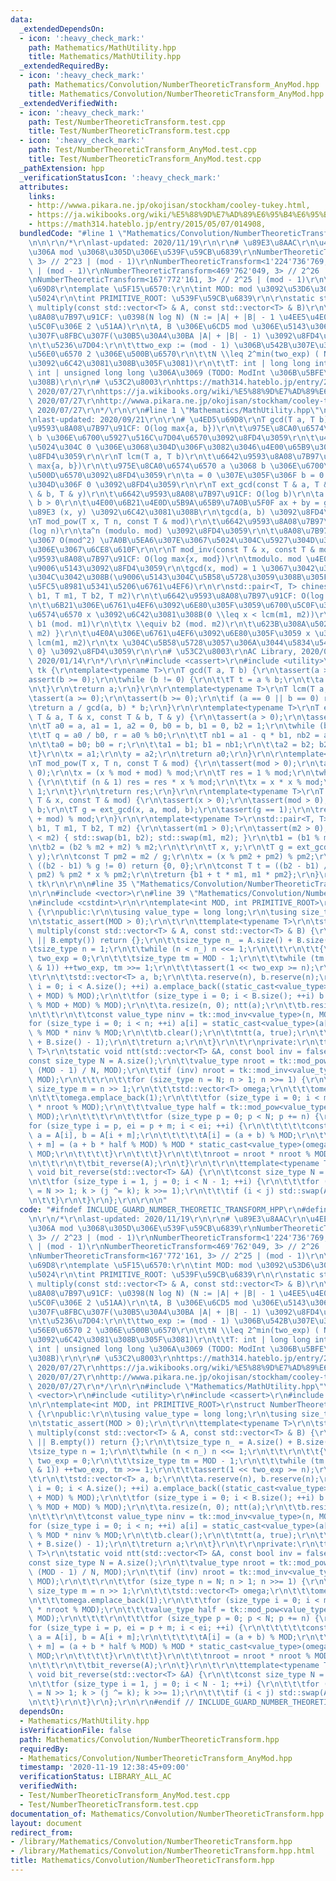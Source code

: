 ```yaml
---
data:
  _extendedDependsOn:
  - icon: ':heavy_check_mark:'
    path: Mathematics/MathUtility.hpp
    title: Mathematics/MathUtility.hpp
  _extendedRequiredBy:
  - icon: ':heavy_check_mark:'
    path: Mathematics/Convolution/NumberTheoreticTransform_AnyMod.hpp
    title: Mathematics/Convolution/NumberTheoreticTransform_AnyMod.hpp
  _extendedVerifiedWith:
  - icon: ':heavy_check_mark:'
    path: Test/NumberTheoreticTransform.test.cpp
    title: Test/NumberTheoreticTransform.test.cpp
  - icon: ':heavy_check_mark:'
    path: Test/NumberTheoreticTransform_AnyMod.test.cpp
    title: Test/NumberTheoreticTransform_AnyMod.test.cpp
  _pathExtension: hpp
  _verificationStatusIcon: ':heavy_check_mark:'
  attributes:
    links:
    - http://wwwa.pikara.ne.jp/okojisan/stockham/cooley-tukey.html,
    - https://ja.wikibooks.org/wiki/%E5%88%9D%E7%AD%89%E6%95%B4%E6%95%B0%E8%AB%96/%E5%8E%9F%E5%A7%8B%E6%A0%B9%E3%81%A8%E6%8C%87%E6%95%B0,
    - https://math314.hateblo.jp/entry/2015/05/07/014908,
  bundledCode: "#line 1 \"Mathematics/Convolution/NumberTheoreticTransform.hpp\"\n\
    \n\n\r\n/*\r\nlast-updated: 2020/11/19\r\n\r\n# \u89E3\u8AAC\r\n\u4EE3\u8868\u7684\
    \u306A mod \u3068\u305D\u306E\u539F\u59CB\u6839\r\nNumberTheoreticTransform<998'244'353,\
    \ 3> // 2^23 | (mod - 1)\r\nNumberTheoreticTransform<1'224'736'769, 3> // 2^24\
    \ | (mod - 1)\r\nNumberTheoreticTransform<469'762'049, 3> // 2^26 | (mod - 1)\r\
    \nNumberTheoreticTransform<167'772'161, 3> // 2^25 | (mod - 1)\r\n\r\n# \u4ED5\
    \u69D8\r\ntemplate \u5F15\u6570:\r\n\tint MOD: mod \u3092\u53D6\u308A\u305F\u3044\
    \u5024\r\n\tint PRIMITIVE_ROOT: \u539F\u59CB\u6839\r\n\r\nstatic std::vector<T>\
    \ multiply(const std::vector<T> & A, const std::vector<T> & B)\r\n\t\u6642\u9593\
    \u8A08\u7B97\u91CF: \u0398(N log N) (N := |A| + |B| - 1 \u4EE5\u4E0A\u306E\u6700\
    \u5C0F\u306E 2 \u51AA)\r\n\tA, B \u306E\u6CD5 mod \u306E\u5143\u3067\u306E\u7573\
    \u307F\u8FBC\u307F(\u30B5\u30A4\u30BA |A| + |B| - 1) \u3092\u8FD4\u3059\r\n\t\r\
    \n\t\u5236\u7D04:\r\n\t\ttwo_exp := (mod - 1) \u306B\u542B\u307E\u308C\u308B\u7D20\
    \u56E0\u6570 2 \u306E\u500B\u6570\r\n\t\tN \\leq 2^min(two_exp) ( N \u4E57\u6839\
    \u3092\u6C42\u3081\u308B\u305F\u3081)\r\n\t\tT: int | long long int | unsigned\
    \ int | unsigned long long \u306A\u3069 (TODO: ModInt \u306B\u5BFE\u5FDC\u3059\
    \u308B)\r\n\r\n# \u53C2\u8003\r\nhttps://math314.hateblo.jp/entry/2015/05/07/014908,\
    \ 2020/07/27\r\nhttps://ja.wikibooks.org/wiki/%E5%88%9D%E7%AD%89%E6%95%B4%E6%95%B0%E8%AB%96/%E5%8E%9F%E5%A7%8B%E6%A0%B9%E3%81%A8%E6%8C%87%E6%95%B0,\
    \ 2020/07/27\r\nhttp://wwwa.pikara.ne.jp/okojisan/stockham/cooley-tukey.html,\
    \ 2020/07/27\r\n*/\r\n\r\n#line 1 \"Mathematics/MathUtility.hpp\"\n\n\n\r\n/*\r\
    \nlast-updated: 2020/09/21\r\n\r\n# \u4ED5\u69D8\r\nT gcd(T a, T b)\r\n\t\u6642\
    \u9593\u8A08\u7B97\u91CF: O(log max{a, b})\r\n\t\u975E\u8CA0\u6574\u6570 a \u3068\
    \ b \u306E\u6700\u5927\u516C\u7D04\u6570\u3092\u8FD4\u3059\r\n\t\u4E00\u65B9\u306E\
    \u5024\u304C 0 \u306E\u3068\u304D\u306F\u3082\u3046\u4E00\u65B9\u306E\u5024\u3092\
    \u8FD4\u3059\r\n\r\nT lcm(T a, T b)\r\n\t\u6642\u9593\u8A08\u7B97\u91CF: O(log\
    \ max{a, b})\r\n\t\u975E\u8CA0\u6574\u6570 a \u3068 b \u306E\u6700\u5C0F\u516C\
    \u500D\u6570\u3092\u8FD4\u3059\r\n\ta = 0 \u307E\u305F\u306F b = 0 \u306E\u3068\
    \u304D\u306F 0 \u3092\u8FD4\u3059\r\n\r\nT ext_gcd(const T & a, T & x, const T\
    \ & b, T & y)\r\n\t\u6642\u9593\u8A08\u7B97\u91CF: O(log b)\r\n\ta > 0 \u304B\u3064\
    \ b > 0\r\n\t\u4E00\u6B21\u4E0D\u5B9A\u65B9\u7A0B\u5F0F ax + by = gcd(x, y) \u306E\
    \u89E3 (x, y) \u3092\u6C42\u3081\u308B\r\n\tgcd(a, b) \u3092\u8FD4\u3059\r\n\r\
    \nT mod_pow(T x, T n, const T & mod)\r\n\t\u6642\u9593\u8A08\u7B97\u91CF: \u0398\
    (log n)\r\n\ta^n (modulo. mod) \u3092\u8FD4\u3059\r\n\t\u8A08\u7B97\u904E\u7A0B\
    \u3067 O(mod^2) \u7A0B\u5EA6\u307E\u3067\u5024\u304C\u5927\u304D\u304F\u306A\u308B\
    \u306E\u3067\u6CE8\u610F\r\n\r\nT mod_inv(const T & x, const T & mod)\r\n\t\u6642\
    \u9593\u8A08\u7B97\u91CF: O(log max{x, mod})\r\n\tmodulo. mod \u4E0A\u306E x \u306E\
    \u9006\u5143\u3092\u8FD4\u3059\r\n\tgcd(x, mod) = 1 \u3067\u3042\u308B\u5FC5\u8981\
    \u304C\u3042\u308B(\u9006\u5143\u304C\u5B58\u5728\u3059\u308B\u305F\u3081\u306E\
    \u5FC5\u8981\u5341\u5206\u6761\u4EF6)\r\n\r\nstd::pair<T, T> chinese_remainder(T\
    \ b1, T m1, T b2, T m2)\r\n\t\u6642\u9593\u8A08\u7B97\u91CF: O(log max{m1, m2})\r\
    \n\t\u6B21\u306E\u6761\u4EF6\u3092\u6E80\u305F\u3059\u6700\u5C0F\u306E\u975E\u8CA0\
    \u6574\u6570 x \u3092\u6C42\u3081\u308B(0 \\leq x < lcm(m1, m2))\r\n\t\tx \\equiv\
    \ b1 (mod. m1)\r\n\t\tx \\equiv b2 (mod. m2)\r\n\t\u623B\u308A\u5024: { x, lcm(m1,\
    \ m2) }\r\n\t\u4E0A\u306E\u6761\u4EF6\u3092\u6E80\u305F\u3059 x \u306F\u5468\u671F\
    \ lcm(m1, m2)\r\n\tx \u304C\u5B58\u5728\u3057\u306A\u3044\u5834\u5408\u306F {0,\
    \ 0} \u3092\u8FD4\u3059\r\n\r\n# \u53C2\u8003\r\nAC Library, 2020/09/21\r\nhttps://noshi91.hatenablog.com/entry/2019/04/01/184957,\
    \ 2020/01/14\r\n*/\r\n\r\n#include <cassert>\r\n#include <utility>\r\n\r\nnamespace\
    \ tk {\r\ntemplate<typename T>\r\nT gcd(T a, T b) {\r\n\tassert(a >= 0);\r\n\t\
    assert(b >= 0);\r\n\twhile (b != 0) {\r\n\t\tT t = a % b;\r\n\t\ta = b; b = t;\r\
    \n\t}\r\n\treturn a;\r\n}\r\n\r\ntemplate<typename T>\r\nT lcm(T a, T b) {\r\n\
    \tassert(a >= 0);\r\n\tassert(b >= 0);\r\n\tif (a == 0 || b == 0) return 0;\r\n\
    \treturn a / gcd(a, b) * b;\r\n}\r\n\r\ntemplate<typename T>\r\nT ext_gcd(const\
    \ T & a, T & x, const T & b, T & y) {\r\n\tassert(a > 0);\r\n\tassert(b > 0);\r\
    \n\tT a0 = a, a1 = 1, a2 = 0, b0 = b, b1 = 0, b2 = 1;\r\n\twhile (b0 > 0) {\r\n\
    \t\tT q = a0 / b0, r = a0 % b0;\r\n\t\tT nb1 = a1 - q * b1, nb2 = a2 - q * b2;\r\
    \n\t\ta0 = b0; b0 = r;\r\n\t\ta1 = b1; b1 = nb1;\r\n\t\ta2 = b2; b2 = nb2;\r\n\
    \t}\r\n\tx = a1;\r\n\ty = a2;\r\n\treturn a0;\r\n}\r\n\r\ntemplate<typename T>\r\
    \nT mod_pow(T x, T n, const T & mod) {\r\n\tassert(mod > 0);\r\n\tassert(n >=\
    \ 0);\r\n\tx = (x % mod + mod) % mod;\r\n\tT res = 1 % mod;\r\n\twhile (n > 0)\
    \ {\r\n\t\tif (n & 1) res = res * x % mod;\r\n\t\tx = x * x % mod;\r\n\t\tn >>=\
    \ 1;\r\n\t}\r\n\treturn res;\r\n}\r\n\r\ntemplate<typename T>\r\nT mod_inv(const\
    \ T & x, const T & mod) {\r\n\tassert(x > 0);\r\n\tassert(mod > 0);\r\n\tT a,\
    \ b;\r\n\tT g = ext_gcd(x, a, mod, b);\r\n\tassert(g == 1);\r\n\treturn (a % mod\
    \ + mod) % mod;\r\n}\r\n\r\ntemplate<typename T>\r\nstd::pair<T, T> chinese_remainder(T\
    \ b1, T m1, T b2, T m2) {\r\n\tassert(m1 > 0);\r\n\tassert(m2 > 0);\r\n\tif (m1\
    \ < m2) { std::swap(b1, b2); std::swap(m1, m2); }\r\n\tb1 = (b1 % m1 + m1) % m1;\r\
    \n\tb2 = (b2 % m2 + m2) % m2;\r\n\t\r\n\tT x, y;\r\n\tT g = ext_gcd(m1, x, m2,\
    \ y);\r\n\tconst T pm2 = m2 / g;\r\n\tx = (x % pm2 + pm2) % pm2;\r\n\t\r\n\tif\
    \ ((b2 - b1) % g != 0) return {0, 0};\r\n\tconst T t = ((b2 - b1) / g % pm2 +\
    \ pm2) % pm2 * x % pm2;\r\n\treturn {b1 + t * m1, m1 * pm2};\r\n}\r\n} // namespace\
    \ tk\r\n\r\n\n#line 35 \"Mathematics/Convolution/NumberTheoreticTransform.hpp\"\
    \n\r\n#include <vector>\r\n#line 39 \"Mathematics/Convolution/NumberTheoreticTransform.hpp\"\
    \n#include <cstdint>\r\n\r\ntemplate<int MOD, int PRIMITIVE_ROOT>\r\nstruct NumberTheoreticTransform\
    \ {\r\npublic:\r\n\tusing value_type = long long;\r\n\tusing size_type = std::uint_fast32_t;\r\
    \n\tstatic_assert(MOD > 0);\r\n\t\r\n\ttemplate<typename T>\r\n\tstatic std::vector<T>\
    \ multiply(const std::vector<T> & A, const std::vector<T> & B) {\r\n\t\tif (A.empty()\
    \ || B.empty()) return {};\r\n\t\tsize_type n_ = A.size() + B.size() - 1;\r\n\t\
    \tsize_type n = 1;\r\n\t\twhile (n < n_) n <<= 1;\r\n\t\t\r\n\t\t{\r\n\t\t\tsize_type\
    \ two_exp = 0;\r\n\t\t\tsize_type tm = MOD - 1;\r\n\t\t\twhile (tm > 0 && (~tm\
    \ & 1)) ++two_exp, tm >>= 1;\r\n\t\t\tassert(1 << two_exp >= n);\r\n\t\t}\r\n\t\
    \t\r\n\t\tstd::vector<T> a, b;\r\n\t\ta.reserve(n), b.reserve(n);\r\n\t\tfor (size_type\
    \ i = 0; i < A.size(); ++i) a.emplace_back((static_cast<value_type>(A[i]) % MOD\
    \ + MOD) % MOD);\r\n\t\tfor (size_type i = 0; i < B.size(); ++i) b.emplace_back((static_cast<value_type>(B[i])\
    \ % MOD + MOD) % MOD);\r\n\t\ta.resize(n, 0); ntt(a);\r\n\t\tb.resize(n, 0); ntt(b);\r\
    \n\t\t\r\n\t\tconst value_type ninv = tk::mod_inv<value_type>(n, MOD);\r\n\t\t\
    for (size_type i = 0; i < n; ++i) a[i] = static_cast<value_type>(a[i]) * static_cast<value_type>(b[i])\
    \ % MOD * ninv % MOD;\r\n\t\tb.clear();\r\n\t\tntt(a, true);\r\n\t\ta.resize(A.size()\
    \ + B.size() - 1);\r\n\t\treturn a;\r\n\t}\r\n\t\r\nprivate:\r\n\ttemplate<typename\
    \ T>\r\n\tstatic void ntt(std::vector<T> &A, const bool inv = false) {\r\n\t\t\
    const size_type N = A.size();\r\n\t\tvalue_type nroot = tk::mod_pow<value_type>(PRIMITIVE_ROOT,\
    \ (MOD - 1) / N, MOD);\r\n\t\tif (inv) nroot = tk::mod_inv<value_type>(nroot,\
    \ MOD);\r\n\t\t\r\n\t\tfor (size_type n = N; n > 1; n >>= 1) {\r\n\t\t\tconst\
    \ size_type m = n >> 1;\r\n\t\t\tstd::vector<T> omega;\r\n\t\t\tomega.reserve(m);\r\
    \n\t\t\tomega.emplace_back(1);\r\n\t\t\tfor (size_type i = 0; i < m; ++i) omega.emplace_back(static_cast<value_type>(omega.back())\
    \ * nroot % MOD);\r\n\t\t\tvalue_type half = tk::mod_pow<value_type>(nroot, m,\
    \ MOD);\r\n\t\t\t\r\n\t\t\tfor (size_type p = 0; p < N; p += n) {\r\n\t\t\t\t\
    for (size_type i = p, ei = p + m; i < ei; ++i) {\r\n\t\t\t\t\tconst value_type\
    \ a = A[i], b = A[i + m];\r\n\t\t\t\t\tA[i] = (a + b) % MOD;\r\n\t\t\t\t\tA[i\
    \ + m] = (a + b * half % MOD) % MOD * static_cast<value_type>(omega[i - p]) %\
    \ MOD;\r\n\t\t\t\t}\r\n\t\t\t}\r\n\t\t\tnroot = nroot * nroot % MOD;\r\n\t\t}\r\
    \n\t\t\r\n\t\tbit_reverse(A);\r\n\t}\r\n\t\r\n\ttemplate<typename T>\r\n\tstatic\
    \ void bit_reverse(std::vector<T> &A) {\r\n\t\tconst size_type N = A.size();\r\
    \n\t\tfor (size_type i = 1, j = 0; i < N - 1; ++i) {\r\n\t\t\tfor (size_type k\
    \ = N >> 1; k > (j ^= k); k >>= 1);\r\n\t\t\tif (i < j) std::swap(A[i], A[j]);\r\
    \n\t\t}\r\n\t}\r\n};\r\n\r\n\n"
  code: "#ifndef INCLUDE_GUARD_NUMBER_THEORETIC_TRANSFORM_HPP\r\n#define INCLUDE_GUARD_NUMBER_THEORETIC_TRANSFORM_HPP\r\
    \n\r\n/*\r\nlast-updated: 2020/11/19\r\n\r\n# \u89E3\u8AAC\r\n\u4EE3\u8868\u7684\
    \u306A mod \u3068\u305D\u306E\u539F\u59CB\u6839\r\nNumberTheoreticTransform<998'244'353,\
    \ 3> // 2^23 | (mod - 1)\r\nNumberTheoreticTransform<1'224'736'769, 3> // 2^24\
    \ | (mod - 1)\r\nNumberTheoreticTransform<469'762'049, 3> // 2^26 | (mod - 1)\r\
    \nNumberTheoreticTransform<167'772'161, 3> // 2^25 | (mod - 1)\r\n\r\n# \u4ED5\
    \u69D8\r\ntemplate \u5F15\u6570:\r\n\tint MOD: mod \u3092\u53D6\u308A\u305F\u3044\
    \u5024\r\n\tint PRIMITIVE_ROOT: \u539F\u59CB\u6839\r\n\r\nstatic std::vector<T>\
    \ multiply(const std::vector<T> & A, const std::vector<T> & B)\r\n\t\u6642\u9593\
    \u8A08\u7B97\u91CF: \u0398(N log N) (N := |A| + |B| - 1 \u4EE5\u4E0A\u306E\u6700\
    \u5C0F\u306E 2 \u51AA)\r\n\tA, B \u306E\u6CD5 mod \u306E\u5143\u3067\u306E\u7573\
    \u307F\u8FBC\u307F(\u30B5\u30A4\u30BA |A| + |B| - 1) \u3092\u8FD4\u3059\r\n\t\r\
    \n\t\u5236\u7D04:\r\n\t\ttwo_exp := (mod - 1) \u306B\u542B\u307E\u308C\u308B\u7D20\
    \u56E0\u6570 2 \u306E\u500B\u6570\r\n\t\tN \\leq 2^min(two_exp) ( N \u4E57\u6839\
    \u3092\u6C42\u3081\u308B\u305F\u3081)\r\n\t\tT: int | long long int | unsigned\
    \ int | unsigned long long \u306A\u3069 (TODO: ModInt \u306B\u5BFE\u5FDC\u3059\
    \u308B)\r\n\r\n# \u53C2\u8003\r\nhttps://math314.hateblo.jp/entry/2015/05/07/014908,\
    \ 2020/07/27\r\nhttps://ja.wikibooks.org/wiki/%E5%88%9D%E7%AD%89%E6%95%B4%E6%95%B0%E8%AB%96/%E5%8E%9F%E5%A7%8B%E6%A0%B9%E3%81%A8%E6%8C%87%E6%95%B0,\
    \ 2020/07/27\r\nhttp://wwwa.pikara.ne.jp/okojisan/stockham/cooley-tukey.html,\
    \ 2020/07/27\r\n*/\r\n\r\n#include \"Mathematics/MathUtility.hpp\"\r\n\r\n#include\
    \ <vector>\r\n#include <utility>\r\n#include <cassert>\r\n#include <cstdint>\r\
    \n\r\ntemplate<int MOD, int PRIMITIVE_ROOT>\r\nstruct NumberTheoreticTransform\
    \ {\r\npublic:\r\n\tusing value_type = long long;\r\n\tusing size_type = std::uint_fast32_t;\r\
    \n\tstatic_assert(MOD > 0);\r\n\t\r\n\ttemplate<typename T>\r\n\tstatic std::vector<T>\
    \ multiply(const std::vector<T> & A, const std::vector<T> & B) {\r\n\t\tif (A.empty()\
    \ || B.empty()) return {};\r\n\t\tsize_type n_ = A.size() + B.size() - 1;\r\n\t\
    \tsize_type n = 1;\r\n\t\twhile (n < n_) n <<= 1;\r\n\t\t\r\n\t\t{\r\n\t\t\tsize_type\
    \ two_exp = 0;\r\n\t\t\tsize_type tm = MOD - 1;\r\n\t\t\twhile (tm > 0 && (~tm\
    \ & 1)) ++two_exp, tm >>= 1;\r\n\t\t\tassert(1 << two_exp >= n);\r\n\t\t}\r\n\t\
    \t\r\n\t\tstd::vector<T> a, b;\r\n\t\ta.reserve(n), b.reserve(n);\r\n\t\tfor (size_type\
    \ i = 0; i < A.size(); ++i) a.emplace_back((static_cast<value_type>(A[i]) % MOD\
    \ + MOD) % MOD);\r\n\t\tfor (size_type i = 0; i < B.size(); ++i) b.emplace_back((static_cast<value_type>(B[i])\
    \ % MOD + MOD) % MOD);\r\n\t\ta.resize(n, 0); ntt(a);\r\n\t\tb.resize(n, 0); ntt(b);\r\
    \n\t\t\r\n\t\tconst value_type ninv = tk::mod_inv<value_type>(n, MOD);\r\n\t\t\
    for (size_type i = 0; i < n; ++i) a[i] = static_cast<value_type>(a[i]) * static_cast<value_type>(b[i])\
    \ % MOD * ninv % MOD;\r\n\t\tb.clear();\r\n\t\tntt(a, true);\r\n\t\ta.resize(A.size()\
    \ + B.size() - 1);\r\n\t\treturn a;\r\n\t}\r\n\t\r\nprivate:\r\n\ttemplate<typename\
    \ T>\r\n\tstatic void ntt(std::vector<T> &A, const bool inv = false) {\r\n\t\t\
    const size_type N = A.size();\r\n\t\tvalue_type nroot = tk::mod_pow<value_type>(PRIMITIVE_ROOT,\
    \ (MOD - 1) / N, MOD);\r\n\t\tif (inv) nroot = tk::mod_inv<value_type>(nroot,\
    \ MOD);\r\n\t\t\r\n\t\tfor (size_type n = N; n > 1; n >>= 1) {\r\n\t\t\tconst\
    \ size_type m = n >> 1;\r\n\t\t\tstd::vector<T> omega;\r\n\t\t\tomega.reserve(m);\r\
    \n\t\t\tomega.emplace_back(1);\r\n\t\t\tfor (size_type i = 0; i < m; ++i) omega.emplace_back(static_cast<value_type>(omega.back())\
    \ * nroot % MOD);\r\n\t\t\tvalue_type half = tk::mod_pow<value_type>(nroot, m,\
    \ MOD);\r\n\t\t\t\r\n\t\t\tfor (size_type p = 0; p < N; p += n) {\r\n\t\t\t\t\
    for (size_type i = p, ei = p + m; i < ei; ++i) {\r\n\t\t\t\t\tconst value_type\
    \ a = A[i], b = A[i + m];\r\n\t\t\t\t\tA[i] = (a + b) % MOD;\r\n\t\t\t\t\tA[i\
    \ + m] = (a + b * half % MOD) % MOD * static_cast<value_type>(omega[i - p]) %\
    \ MOD;\r\n\t\t\t\t}\r\n\t\t\t}\r\n\t\t\tnroot = nroot * nroot % MOD;\r\n\t\t}\r\
    \n\t\t\r\n\t\tbit_reverse(A);\r\n\t}\r\n\t\r\n\ttemplate<typename T>\r\n\tstatic\
    \ void bit_reverse(std::vector<T> &A) {\r\n\t\tconst size_type N = A.size();\r\
    \n\t\tfor (size_type i = 1, j = 0; i < N - 1; ++i) {\r\n\t\t\tfor (size_type k\
    \ = N >> 1; k > (j ^= k); k >>= 1);\r\n\t\t\tif (i < j) std::swap(A[i], A[j]);\r\
    \n\t\t}\r\n\t}\r\n};\r\n\r\n#endif // INCLUDE_GUARD_NUMBER_THEORETIC_TRANSFORM_HPP"
  dependsOn:
  - Mathematics/MathUtility.hpp
  isVerificationFile: false
  path: Mathematics/Convolution/NumberTheoreticTransform.hpp
  requiredBy:
  - Mathematics/Convolution/NumberTheoreticTransform_AnyMod.hpp
  timestamp: '2020-11-19 12:38:45+09:00'
  verificationStatus: LIBRARY_ALL_AC
  verifiedWith:
  - Test/NumberTheoreticTransform_AnyMod.test.cpp
  - Test/NumberTheoreticTransform.test.cpp
documentation_of: Mathematics/Convolution/NumberTheoreticTransform.hpp
layout: document
redirect_from:
- /library/Mathematics/Convolution/NumberTheoreticTransform.hpp
- /library/Mathematics/Convolution/NumberTheoreticTransform.hpp.html
title: Mathematics/Convolution/NumberTheoreticTransform.hpp
---
```

